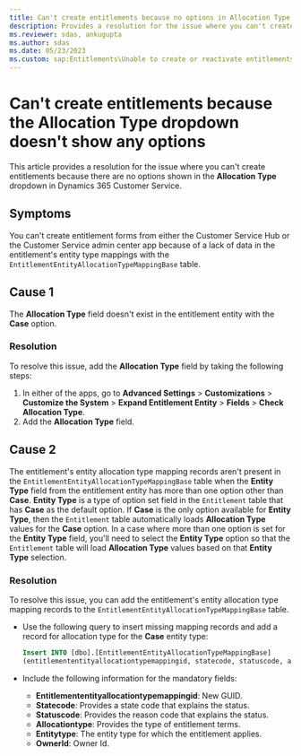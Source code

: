 ```yaml
---
title: Can't create entitlements because no options in Allocation Type dropdown
description: Provides a resolution for the issue where you can't create entitlements because the Allocation Type dropdown doesn't show any options in Dynamics 365 Customer Service.
ms.reviewer: sdas, ankugupta
ms.author: sdas
ms.date: 05/23/2023
ms.custom: sap:Entitlements\Unable to create or reactivate entitlements
---
```

# Can't create entitlements because the Allocation Type dropdown doesn't show any options

This article provides a resolution for the issue where you can't create entitlements because there are no options shown in the **Allocation Type** dropdown in Dynamics 365 Customer Service.

## Symptoms

You can't create entitlement forms from either the Customer Service Hub or the Customer Service admin center app because of a lack of data in the entitlement's entity type mappings with the `EntitlementEntityAllocationTypeMappingBase` table.

## Cause 1

The **Allocation Type** field doesn't exist in the entitlement entity with the **Case** option.

### Resolution

To resolve this issue, add the **Allocation Type** field by taking the following steps:

1. In either of the apps, go to **Advanced Settings** > **Customizations** > **Customize the System** > **Expand Entitlement Entity** > **Fields** > **Check Allocation Type**.
1. Add the **Allocation Type** field.

## Cause 2

The entitlement's entity allocation type mapping records aren't present in the `EntitlementEntityAllocationTypeMappingBase` table when the **Entity Type** field from the entitlement entity has more than one option other than **Case**. **Entity Type** is a type of option set field in the `Entitlement` table that has **Case** as the default option. If **Case** is the only option available for **Entity Type**, then the `Entitlement` table automatically loads **Allocation Type** values for the **Case** option. In a case where more than one option is set for the **Entity Type** field, you'll need to select the **Entity Type** option so that the `Entitlement` table will load **Allocation Type** values based on that **Entity Type** selection.

### Resolution

To resolve this issue, you can add the entitlement's entity allocation type mapping records to the `EntitlementEntityAllocationTypeMappingBase` table.

- Use the following query to insert missing mapping records and add a record for allocation type for the **Case** entity type:
  
  ```sql
  Insert INTO [dbo].[EntitlementEntityAllocationTypeMappingBase]
  (entitlemententityallocationtypemappingid, statecode, statuscode, allocationtype, entitytype, OwnerId) Values('0C537E5C-13E8-410B-A65C-783A113D49FC', 0, 1, 0, 0, 'F5C0B9AD-E076-ED11-81B3-6045BDE41C7D')
  ```

- Include the following information for the mandatory fields:

  - **Entitlemententityallocationtypemappingid**: New GUID.
  - **Statecode**: Provides a state code that explains the status.
  - **Statuscode**: Provides the reason code that explains the status.
  - **Allocationtype**: Provides the type of entitlement terms.
  - **Entitytype**: The entity type for which the entitlement applies.
  - **OwnerId**: Owner Id.

